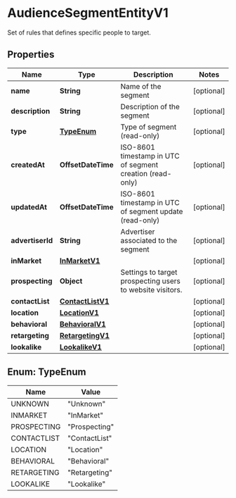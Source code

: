

# AudienceSegmentEntityV1

Set of rules that defines specific people to target.

## Properties

| Name | Type | Description | Notes |
|------------ | ------------- | ------------- | -------------|
|**name** | **String** | Name of the segment |  [optional] |
|**description** | **String** | Description of the segment |  [optional] |
|**type** | [**TypeEnum**](#TypeEnum) | Type of segment (read-only) |  [optional] |
|**createdAt** | **OffsetDateTime** | ISO-8601 timestamp in UTC of segment creation (read-only) |  [optional] |
|**updatedAt** | **OffsetDateTime** | ISO-8601 timestamp in UTC of segment update (read-only) |  [optional] |
|**advertiserId** | **String** | Advertiser associated to the segment |  [optional] |
|**inMarket** | [**InMarketV1**](InMarketV1.md) |  |  [optional] |
|**prospecting** | **Object** | Settings to target prospecting users to website visitors. |  [optional] |
|**contactList** | [**ContactListV1**](ContactListV1.md) |  |  [optional] |
|**location** | [**LocationV1**](LocationV1.md) |  |  [optional] |
|**behavioral** | [**BehavioralV1**](BehavioralV1.md) |  |  [optional] |
|**retargeting** | [**RetargetingV1**](RetargetingV1.md) |  |  [optional] |
|**lookalike** | [**LookalikeV1**](LookalikeV1.md) |  |  [optional] |



## Enum: TypeEnum

| Name | Value |
|---- | -----|
| UNKNOWN | &quot;Unknown&quot; |
| INMARKET | &quot;InMarket&quot; |
| PROSPECTING | &quot;Prospecting&quot; |
| CONTACTLIST | &quot;ContactList&quot; |
| LOCATION | &quot;Location&quot; |
| BEHAVIORAL | &quot;Behavioral&quot; |
| RETARGETING | &quot;Retargeting&quot; |
| LOOKALIKE | &quot;Lookalike&quot; |



